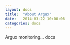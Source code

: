 ```yaml
---
layout: docs
title:  "About Argux"
date:   2014-03-22 10:00:06
categories: docs
---
```


Argux monitoring... docs
